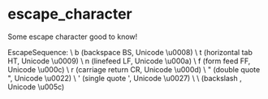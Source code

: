 # escape_character
Some escape character good to know!


EscapeSequence:
\ b (backspace BS, Unicode \u0008)
\ t (horizontal tab HT, Unicode \u0009)
\ n (linefeed LF, Unicode \u000a)
\ f (form feed FF, Unicode \u000c)
\ r (carriage return CR, Unicode \u000d)
\ " (double quote ", Unicode \u0022)
\ ' (single quote ', Unicode \u0027)
\ \ (backslash \, Unicode \u005c)
